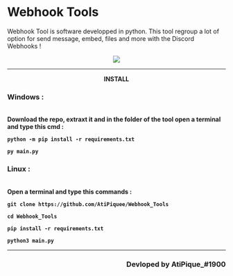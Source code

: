 # Webhook Tools

Webhook Tool is software developped in python. This tool regroup a lot of option for send message, embed, files and more with the Discord Webhooks ! 

<p align="center"><img src="https://zupimages.net/up/21/29/fmnt.png"></p>

-----

<p align="center"><strong>INSTALL</stron></p>

<h3>Windows : </h3>

<p><br>Download the repo, extraxt it and in the folder of the tool open a terminal and type this cmd :</p>

```python -m pip install -r requirements.txt```

```py main.py```

<h3>Linux : </h3>

<p><br>Open a terminal and type this commands : </p>

```git clone https://github.com/AtiPiquee/Webhook_Tools```

```cd Webhook_Tools```

```pip install -r requirements.txt```

```python3 main.py```

-----

<h3 align="right">Devloped by AtiPique_#1900</h3>
